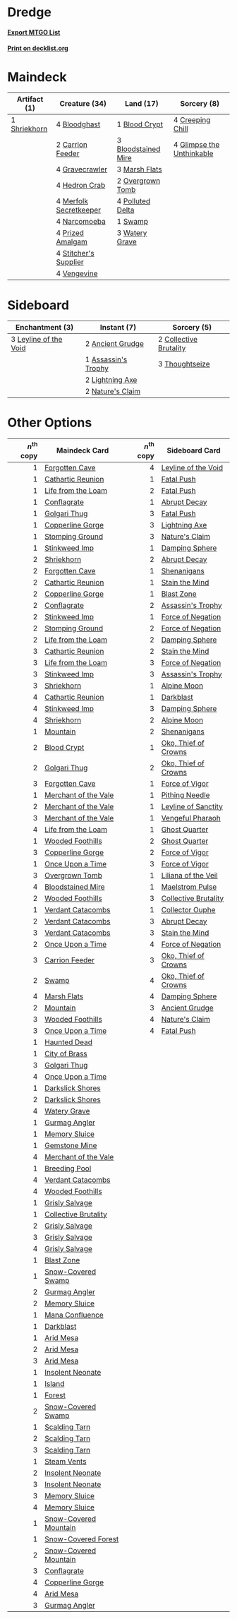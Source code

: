 # Dredge

#### [Export MTGO List](../collection/Dredge/Dredge.txt)
#### [Print on decklist.org](http://decklist.org/?deckmain=1%09Blood%20Crypt%0A4%09Bloodghast%0A3%09Bloodstained%20Mire%0A2%09Carrion%20Feeder%0A4%09Creeping%20Chill%0A4%09Glimpse%20the%20Unthinkable%0A4%09Gravecrawler%0A4%09Hedron%20Crab%0A3%09Marsh%20Flats%0A4%09Merfolk%20Secretkeeper%0A4%09Narcomoeba%0A2%09Overgrown%20Tomb%0A4%09Polluted%20Delta%0A4%09Prized%20Amalgam%0A1%09Shriekhorn%0A4%09Stitcher's%20Supplier%0A1%09Swamp%0A4%09Vengevine%0A3%09Watery%20Grave&deckside=2%09Ancient%20Grudge%0A1%09Assassin's%20Trophy%0A2%09Collective%20Brutality%0A3%09Leyline%20of%20the%20Void%0A2%09Lightning%20Axe%0A2%09Nature's%20Claim%0A3%09Thoughtseize)
# Maindeck

|                                     Artifact (1)                                      |                                          Creature (34)                                          |                                          Land (17)                                           |                                            Sorcery (8)                                             |
|---------------------------------------------------------------------------------------|-------------------------------------------------------------------------------------------------|----------------------------------------------------------------------------------------------|----------------------------------------------------------------------------------------------------|
|1 [Shriekhorn](http://gatherer.wizards.com/Pages/Card/Details.aspx?multiverseid=213786)|4 [Bloodghast](http://gatherer.wizards.com/Pages/Card/Details.aspx?multiverseid=438648)          |1 [Blood Crypt](http://gatherer.wizards.com/Pages/Card/Details.aspx?multiverseid=97102)       |4 [Creeping Chill](http://gatherer.wizards.com/Pages/Card/Details.aspx?multiverseid=452816)         |
|                                                                                       |2 [Carrion Feeder](http://gatherer.wizards.com/Pages/Card/Details.aspx?multiverseid=210133)      |3 [Bloodstained Mire](http://gatherer.wizards.com/Pages/Card/Details.aspx?multiverseid=405094)|4 [Glimpse the Unthinkable](http://gatherer.wizards.com/Pages/Card/Details.aspx?multiverseid=455918)|
|                                                                                       |4 [Gravecrawler](http://gatherer.wizards.com/Pages/Card/Details.aspx?multiverseid=409635)        |3 [Marsh Flats](http://gatherer.wizards.com/Pages/Card/Details.aspx?multiverseid=405101)      |                                                                                                    |
|                                                                                       |4 [Hedron Crab](http://gatherer.wizards.com/Pages/Card/Details.aspx?multiverseid=180348)         |2 [Overgrown Tomb](http://gatherer.wizards.com/Pages/Card/Details.aspx?multiverseid=405103)   |                                                                                                    |
|                                                                                       |4 [Merfolk Secretkeeper](http://gatherer.wizards.com/Pages/Card/Details.aspx?multiverseid=473015)|4 [Polluted Delta](http://gatherer.wizards.com/Pages/Card/Details.aspx?multiverseid=405104)   |                                                                                                    |
|                                                                                       |4 [Narcomoeba](http://gatherer.wizards.com/Pages/Card/Details.aspx?multiverseid=136140)          |1 [Swamp](http://gatherer.wizards.com/Pages/Card/Details.aspx?multiverseid=439858)            |                                                                                                    |
|                                                                                       |4 [Prized Amalgam](http://gatherer.wizards.com/Pages/Card/Details.aspx?multiverseid=410014)      |3 [Watery Grave](http://gatherer.wizards.com/Pages/Card/Details.aspx?multiverseid=405114)     |                                                                                                    |
|                                                                                       |4 [Stitcher's Supplier](http://gatherer.wizards.com/Pages/Card/Details.aspx?multiverseid=447257) |                                                                                              |                                                                                                    |
|                                                                                       |4 [Vengevine](http://gatherer.wizards.com/Pages/Card/Details.aspx?multiverseid=457124)           |                                                                                              |                                                                                                    |


# Sideboard

|                                        Enchantment (3)                                         |                                         Instant (7)                                          |                                           Sorcery (5)                                           |
|------------------------------------------------------------------------------------------------|----------------------------------------------------------------------------------------------|-------------------------------------------------------------------------------------------------|
|3 [Leyline of the Void](http://gatherer.wizards.com/Pages/Card/Details.aspx?multiverseid=107682)|2 [Ancient Grudge](http://gatherer.wizards.com/Pages/Card/Details.aspx?multiverseid=235600)   |2 [Collective Brutality](http://gatherer.wizards.com/Pages/Card/Details.aspx?multiverseid=414380)|
|                                                                                                |1 [Assassin's Trophy](http://gatherer.wizards.com/Pages/Card/Details.aspx?multiverseid=452902)|3 [Thoughtseize](http://gatherer.wizards.com/Pages/Card/Details.aspx?multiverseid=438676)        |
|                                                                                                |2 [Lightning Axe](http://gatherer.wizards.com/Pages/Card/Details.aspx?multiverseid=409925)    |                                                                                                 |
|                                                                                                |2 [Nature's Claim](http://gatherer.wizards.com/Pages/Card/Details.aspx?multiverseid=382316)   |                                                                                                 |


# Other Options

|*n*<sup>th</sup> copy|                                         Maindeck Card                                          |*n*<sup>th</sup> copy|                                        Sideboard Card                                         |
|--------------------:|------------------------------------------------------------------------------------------------|--------------------:|-----------------------------------------------------------------------------------------------|
|                    1|[Forgotten Cave](http://gatherer.wizards.com/Pages/Card/Details.aspx?multiverseid=376344)       |                    4|[Leyline of the Void](http://gatherer.wizards.com/Pages/Card/Details.aspx?multiverseid=107682) |
|                    1|[Cathartic Reunion](http://gatherer.wizards.com/Pages/Card/Details.aspx?multiverseid=417682)    |                    1|[Fatal Push](http://gatherer.wizards.com/Pages/Card/Details.aspx?multiverseid=423724)          |
|                    1|[Life from the Loam](http://gatherer.wizards.com/Pages/Card/Details.aspx?multiverseid=338409)   |                    2|[Fatal Push](http://gatherer.wizards.com/Pages/Card/Details.aspx?multiverseid=423724)          |
|                    1|[Conflagrate](http://gatherer.wizards.com/Pages/Card/Details.aspx?multiverseid=114909)          |                    1|[Abrupt Decay](http://gatherer.wizards.com/Pages/Card/Details.aspx?multiverseid=456061)        |
|                    1|[Golgari Thug](http://gatherer.wizards.com/Pages/Card/Details.aspx?multiverseid=292953)         |                    3|[Fatal Push](http://gatherer.wizards.com/Pages/Card/Details.aspx?multiverseid=423724)          |
|                    1|[Copperline Gorge](http://gatherer.wizards.com/Pages/Card/Details.aspx?multiverseid=209408)     |                    3|[Lightning Axe](http://gatherer.wizards.com/Pages/Card/Details.aspx?multiverseid=409925)       |
|                    1|[Stomping Ground](http://gatherer.wizards.com/Pages/Card/Details.aspx?multiverseid=405110)      |                    3|[Nature's Claim](http://gatherer.wizards.com/Pages/Card/Details.aspx?multiverseid=382316)      |
|                    1|[Stinkweed Imp](http://gatherer.wizards.com/Pages/Card/Details.aspx?multiverseid=193870)        |                    1|[Damping Sphere](http://gatherer.wizards.com/Pages/Card/Details.aspx?multiverseid=443101)      |
|                    2|[Shriekhorn](http://gatherer.wizards.com/Pages/Card/Details.aspx?multiverseid=213786)           |                    2|[Abrupt Decay](http://gatherer.wizards.com/Pages/Card/Details.aspx?multiverseid=456061)        |
|                    2|[Forgotten Cave](http://gatherer.wizards.com/Pages/Card/Details.aspx?multiverseid=376344)       |                    1|[Shenanigans](http://gatherer.wizards.com/Pages/Card/Details.aspx?multiverseid=464095)         |
|                    2|[Cathartic Reunion](http://gatherer.wizards.com/Pages/Card/Details.aspx?multiverseid=417682)    |                    1|[Stain the Mind](http://gatherer.wizards.com/Pages/Card/Details.aspx?multiverseid=383402)      |
|                    2|[Copperline Gorge](http://gatherer.wizards.com/Pages/Card/Details.aspx?multiverseid=209408)     |                    1|[Blast Zone](http://gatherer.wizards.com/Pages/Card/Details.aspx?multiverseid=461171)          |
|                    2|[Conflagrate](http://gatherer.wizards.com/Pages/Card/Details.aspx?multiverseid=114909)          |                    2|[Assassin's Trophy](http://gatherer.wizards.com/Pages/Card/Details.aspx?multiverseid=452902)   |
|                    2|[Stinkweed Imp](http://gatherer.wizards.com/Pages/Card/Details.aspx?multiverseid=193870)        |                    1|[Force of Negation](http://gatherer.wizards.com/Pages/Card/Details.aspx?multiverseid=464001)   |
|                    2|[Stomping Ground](http://gatherer.wizards.com/Pages/Card/Details.aspx?multiverseid=405110)      |                    2|[Force of Negation](http://gatherer.wizards.com/Pages/Card/Details.aspx?multiverseid=464001)   |
|                    2|[Life from the Loam](http://gatherer.wizards.com/Pages/Card/Details.aspx?multiverseid=338409)   |                    2|[Damping Sphere](http://gatherer.wizards.com/Pages/Card/Details.aspx?multiverseid=443101)      |
|                    3|[Cathartic Reunion](http://gatherer.wizards.com/Pages/Card/Details.aspx?multiverseid=417682)    |                    2|[Stain the Mind](http://gatherer.wizards.com/Pages/Card/Details.aspx?multiverseid=383402)      |
|                    3|[Life from the Loam](http://gatherer.wizards.com/Pages/Card/Details.aspx?multiverseid=338409)   |                    3|[Force of Negation](http://gatherer.wizards.com/Pages/Card/Details.aspx?multiverseid=464001)   |
|                    3|[Stinkweed Imp](http://gatherer.wizards.com/Pages/Card/Details.aspx?multiverseid=193870)        |                    3|[Assassin's Trophy](http://gatherer.wizards.com/Pages/Card/Details.aspx?multiverseid=452902)   |
|                    3|[Shriekhorn](http://gatherer.wizards.com/Pages/Card/Details.aspx?multiverseid=213786)           |                    1|[Alpine Moon](http://gatherer.wizards.com/Pages/Card/Details.aspx?multiverseid=447264)         |
|                    4|[Cathartic Reunion](http://gatherer.wizards.com/Pages/Card/Details.aspx?multiverseid=417682)    |                    1|[Darkblast](http://gatherer.wizards.com/Pages/Card/Details.aspx?multiverseid=456055)           |
|                    4|[Stinkweed Imp](http://gatherer.wizards.com/Pages/Card/Details.aspx?multiverseid=193870)        |                    3|[Damping Sphere](http://gatherer.wizards.com/Pages/Card/Details.aspx?multiverseid=443101)      |
|                    4|[Shriekhorn](http://gatherer.wizards.com/Pages/Card/Details.aspx?multiverseid=213786)           |                    2|[Alpine Moon](http://gatherer.wizards.com/Pages/Card/Details.aspx?multiverseid=447264)         |
|                    1|[Mountain](http://gatherer.wizards.com/Pages/Card/Details.aspx?multiverseid=439859)             |                    2|[Shenanigans](http://gatherer.wizards.com/Pages/Card/Details.aspx?multiverseid=464095)         |
|                    2|[Blood Crypt](http://gatherer.wizards.com/Pages/Card/Details.aspx?multiverseid=97102)           |                    1|[Oko, Thief of Crowns](http://gatherer.wizards.com/Pages/Card/Details.aspx?multiverseid=473159)|
|                    2|[Golgari Thug](http://gatherer.wizards.com/Pages/Card/Details.aspx?multiverseid=292953)         |                    2|[Oko, Thief of Crowns](http://gatherer.wizards.com/Pages/Card/Details.aspx?multiverseid=473159)|
|                    3|[Forgotten Cave](http://gatherer.wizards.com/Pages/Card/Details.aspx?multiverseid=376344)       |                    1|[Force of Vigor](http://gatherer.wizards.com/Pages/Card/Details.aspx?multiverseid=464113)      |
|                    1|[Merchant of the Vale](http://gatherer.wizards.com/Pages/Card/Details.aspx?multiverseid=473093) |                    1|[Pithing Needle](http://gatherer.wizards.com/Pages/Card/Details.aspx?multiverseid=129526)      |
|                    2|[Merchant of the Vale](http://gatherer.wizards.com/Pages/Card/Details.aspx?multiverseid=473093) |                    1|[Leyline of Sanctity](http://gatherer.wizards.com/Pages/Card/Details.aspx?multiverseid=204993) |
|                    3|[Merchant of the Vale](http://gatherer.wizards.com/Pages/Card/Details.aspx?multiverseid=473093) |                    1|[Vengeful Pharaoh](http://gatherer.wizards.com/Pages/Card/Details.aspx?multiverseid=220170)    |
|                    4|[Life from the Loam](http://gatherer.wizards.com/Pages/Card/Details.aspx?multiverseid=338409)   |                    1|[Ghost Quarter](http://gatherer.wizards.com/Pages/Card/Details.aspx?multiverseid=389534)       |
|                    1|[Wooded Foothills](http://gatherer.wizards.com/Pages/Card/Details.aspx?multiverseid=405116)     |                    2|[Ghost Quarter](http://gatherer.wizards.com/Pages/Card/Details.aspx?multiverseid=389534)       |
|                    3|[Copperline Gorge](http://gatherer.wizards.com/Pages/Card/Details.aspx?multiverseid=209408)     |                    2|[Force of Vigor](http://gatherer.wizards.com/Pages/Card/Details.aspx?multiverseid=464113)      |
|                    1|[Once Upon a Time](http://gatherer.wizards.com/Pages/Card/Details.aspx?multiverseid=473131)     |                    3|[Force of Vigor](http://gatherer.wizards.com/Pages/Card/Details.aspx?multiverseid=464113)      |
|                    3|[Overgrown Tomb](http://gatherer.wizards.com/Pages/Card/Details.aspx?multiverseid=405103)       |                    1|[Liliana of the Veil](http://gatherer.wizards.com/Pages/Card/Details.aspx?multiverseid=235597) |
|                    4|[Bloodstained Mire](http://gatherer.wizards.com/Pages/Card/Details.aspx?multiverseid=405094)    |                    1|[Maelstrom Pulse](http://gatherer.wizards.com/Pages/Card/Details.aspx?multiverseid=180613)     |
|                    2|[Wooded Foothills](http://gatherer.wizards.com/Pages/Card/Details.aspx?multiverseid=405116)     |                    3|[Collective Brutality](http://gatherer.wizards.com/Pages/Card/Details.aspx?multiverseid=414380)|
|                    1|[Verdant Catacombs](http://gatherer.wizards.com/Pages/Card/Details.aspx?multiverseid=405113)    |                    1|[Collector Ouphe](http://gatherer.wizards.com/Pages/Card/Details.aspx?multiverseid=464107)     |
|                    2|[Verdant Catacombs](http://gatherer.wizards.com/Pages/Card/Details.aspx?multiverseid=405113)    |                    3|[Abrupt Decay](http://gatherer.wizards.com/Pages/Card/Details.aspx?multiverseid=456061)        |
|                    3|[Verdant Catacombs](http://gatherer.wizards.com/Pages/Card/Details.aspx?multiverseid=405113)    |                    3|[Stain the Mind](http://gatherer.wizards.com/Pages/Card/Details.aspx?multiverseid=383402)      |
|                    2|[Once Upon a Time](http://gatherer.wizards.com/Pages/Card/Details.aspx?multiverseid=473131)     |                    4|[Force of Negation](http://gatherer.wizards.com/Pages/Card/Details.aspx?multiverseid=464001)   |
|                    3|[Carrion Feeder](http://gatherer.wizards.com/Pages/Card/Details.aspx?multiverseid=210133)       |                    3|[Oko, Thief of Crowns](http://gatherer.wizards.com/Pages/Card/Details.aspx?multiverseid=473159)|
|                    2|[Swamp](http://gatherer.wizards.com/Pages/Card/Details.aspx?multiverseid=439858)                |                    4|[Oko, Thief of Crowns](http://gatherer.wizards.com/Pages/Card/Details.aspx?multiverseid=473159)|
|                    4|[Marsh Flats](http://gatherer.wizards.com/Pages/Card/Details.aspx?multiverseid=405101)          |                    4|[Damping Sphere](http://gatherer.wizards.com/Pages/Card/Details.aspx?multiverseid=443101)      |
|                    2|[Mountain](http://gatherer.wizards.com/Pages/Card/Details.aspx?multiverseid=439859)             |                    3|[Ancient Grudge](http://gatherer.wizards.com/Pages/Card/Details.aspx?multiverseid=235600)      |
|                    3|[Wooded Foothills](http://gatherer.wizards.com/Pages/Card/Details.aspx?multiverseid=405116)     |                    4|[Nature's Claim](http://gatherer.wizards.com/Pages/Card/Details.aspx?multiverseid=382316)      |
|                    3|[Once Upon a Time](http://gatherer.wizards.com/Pages/Card/Details.aspx?multiverseid=473131)     |                    4|[Fatal Push](http://gatherer.wizards.com/Pages/Card/Details.aspx?multiverseid=423724)          |
|                    1|[Haunted Dead](http://gatherer.wizards.com/Pages/Card/Details.aspx?multiverseid=414387)         |                     |                                                                                               |
|                    1|[City of Brass](http://gatherer.wizards.com/Pages/Card/Details.aspx?multiverseid=4178)          |                     |                                                                                               |
|                    3|[Golgari Thug](http://gatherer.wizards.com/Pages/Card/Details.aspx?multiverseid=292953)         |                     |                                                                                               |
|                    4|[Once Upon a Time](http://gatherer.wizards.com/Pages/Card/Details.aspx?multiverseid=473131)     |                     |                                                                                               |
|                    1|[Darkslick Shores](http://gatherer.wizards.com/Pages/Card/Details.aspx?multiverseid=209400)     |                     |                                                                                               |
|                    2|[Darkslick Shores](http://gatherer.wizards.com/Pages/Card/Details.aspx?multiverseid=209400)     |                     |                                                                                               |
|                    4|[Watery Grave](http://gatherer.wizards.com/Pages/Card/Details.aspx?multiverseid=405114)         |                     |                                                                                               |
|                    1|[Gurmag Angler](http://gatherer.wizards.com/Pages/Card/Details.aspx?multiverseid=391850)        |                     |                                                                                               |
|                    1|[Memory Sluice](http://gatherer.wizards.com/Pages/Card/Details.aspx?multiverseid=158759)        |                     |                                                                                               |
|                    1|[Gemstone Mine](http://gatherer.wizards.com/Pages/Card/Details.aspx?multiverseid=109761)        |                     |                                                                                               |
|                    4|[Merchant of the Vale](http://gatherer.wizards.com/Pages/Card/Details.aspx?multiverseid=473093) |                     |                                                                                               |
|                    1|[Breeding Pool](http://gatherer.wizards.com/Pages/Card/Details.aspx?multiverseid=97088)         |                     |                                                                                               |
|                    4|[Verdant Catacombs](http://gatherer.wizards.com/Pages/Card/Details.aspx?multiverseid=405113)    |                     |                                                                                               |
|                    4|[Wooded Foothills](http://gatherer.wizards.com/Pages/Card/Details.aspx?multiverseid=405116)     |                     |                                                                                               |
|                    1|[Grisly Salvage](http://gatherer.wizards.com/Pages/Card/Details.aspx?multiverseid=405253)       |                     |                                                                                               |
|                    1|[Collective Brutality](http://gatherer.wizards.com/Pages/Card/Details.aspx?multiverseid=414380) |                     |                                                                                               |
|                    2|[Grisly Salvage](http://gatherer.wizards.com/Pages/Card/Details.aspx?multiverseid=405253)       |                     |                                                                                               |
|                    3|[Grisly Salvage](http://gatherer.wizards.com/Pages/Card/Details.aspx?multiverseid=405253)       |                     |                                                                                               |
|                    4|[Grisly Salvage](http://gatherer.wizards.com/Pages/Card/Details.aspx?multiverseid=405253)       |                     |                                                                                               |
|                    1|[Blast Zone](http://gatherer.wizards.com/Pages/Card/Details.aspx?multiverseid=461171)           |                     |                                                                                               |
|                    1|[Snow-Covered Swamp](http://gatherer.wizards.com/Pages/Card/Details.aspx?multiverseid=121256)   |                     |                                                                                               |
|                    2|[Gurmag Angler](http://gatherer.wizards.com/Pages/Card/Details.aspx?multiverseid=391850)        |                     |                                                                                               |
|                    2|[Memory Sluice](http://gatherer.wizards.com/Pages/Card/Details.aspx?multiverseid=158759)        |                     |                                                                                               |
|                    1|[Mana Confluence](http://gatherer.wizards.com/Pages/Card/Details.aspx?multiverseid=409573)      |                     |                                                                                               |
|                    1|[Darkblast](http://gatherer.wizards.com/Pages/Card/Details.aspx?multiverseid=456055)            |                     |                                                                                               |
|                    1|[Arid Mesa](http://gatherer.wizards.com/Pages/Card/Details.aspx?multiverseid=405092)            |                     |                                                                                               |
|                    2|[Arid Mesa](http://gatherer.wizards.com/Pages/Card/Details.aspx?multiverseid=405092)            |                     |                                                                                               |
|                    3|[Arid Mesa](http://gatherer.wizards.com/Pages/Card/Details.aspx?multiverseid=405092)            |                     |                                                                                               |
|                    1|[Insolent Neonate](http://gatherer.wizards.com/Pages/Card/Details.aspx?multiverseid=409922)     |                     |                                                                                               |
|                    1|[Island](http://gatherer.wizards.com/Pages/Card/Details.aspx?multiverseid=439857)               |                     |                                                                                               |
|                    1|[Forest](http://gatherer.wizards.com/Pages/Card/Details.aspx?multiverseid=439860)               |                     |                                                                                               |
|                    2|[Snow-Covered Swamp](http://gatherer.wizards.com/Pages/Card/Details.aspx?multiverseid=121256)   |                     |                                                                                               |
|                    1|[Scalding Tarn](http://gatherer.wizards.com/Pages/Card/Details.aspx?multiverseid=405107)        |                     |                                                                                               |
|                    2|[Scalding Tarn](http://gatherer.wizards.com/Pages/Card/Details.aspx?multiverseid=405107)        |                     |                                                                                               |
|                    3|[Scalding Tarn](http://gatherer.wizards.com/Pages/Card/Details.aspx?multiverseid=405107)        |                     |                                                                                               |
|                    1|[Steam Vents](http://gatherer.wizards.com/Pages/Card/Details.aspx?multiverseid=405109)          |                     |                                                                                               |
|                    2|[Insolent Neonate](http://gatherer.wizards.com/Pages/Card/Details.aspx?multiverseid=409922)     |                     |                                                                                               |
|                    3|[Insolent Neonate](http://gatherer.wizards.com/Pages/Card/Details.aspx?multiverseid=409922)     |                     |                                                                                               |
|                    3|[Memory Sluice](http://gatherer.wizards.com/Pages/Card/Details.aspx?multiverseid=158759)        |                     |                                                                                               |
|                    4|[Memory Sluice](http://gatherer.wizards.com/Pages/Card/Details.aspx?multiverseid=158759)        |                     |                                                                                               |
|                    1|[Snow-Covered Mountain](http://gatherer.wizards.com/Pages/Card/Details.aspx?multiverseid=121233)|                     |                                                                                               |
|                    1|[Snow-Covered Forest](http://gatherer.wizards.com/Pages/Card/Details.aspx?multiverseid=121192)  |                     |                                                                                               |
|                    2|[Snow-Covered Mountain](http://gatherer.wizards.com/Pages/Card/Details.aspx?multiverseid=121233)|                     |                                                                                               |
|                    3|[Conflagrate](http://gatherer.wizards.com/Pages/Card/Details.aspx?multiverseid=114909)          |                     |                                                                                               |
|                    4|[Copperline Gorge](http://gatherer.wizards.com/Pages/Card/Details.aspx?multiverseid=209408)     |                     |                                                                                               |
|                    4|[Arid Mesa](http://gatherer.wizards.com/Pages/Card/Details.aspx?multiverseid=405092)            |                     |                                                                                               |
|                    3|[Gurmag Angler](http://gatherer.wizards.com/Pages/Card/Details.aspx?multiverseid=391850)        |                     |                                                                                               |

